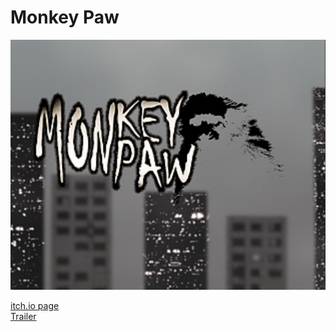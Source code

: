 # Monkey Paw
![](https://github.com/AxelRK32/Portfolio/blob/main/MonkeyPaw/Images/2Tfm1.png)

[itch.io page](https://yrgo-game-creator.itch.io/monkey-paw)  
[Trailer](https://www.youtube.com/watch?v=RkNo9P-4Dn4)
